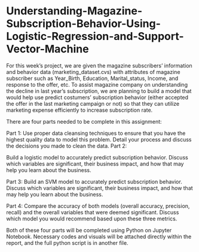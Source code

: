 # Understanding-Magazine-Subscription-Behavior-Using-Logistic-Regression-and-Support-Vector-Machine

For this week’s project, we are given the magazine subscribers’ information and behavior data (marketing_dataset.cvs) with attributes of magazine subscriber such as Year_Birth, Education, Marital_status, Income, and response to the offer, etc. To assist magazine company on understanding the decline in last year’s subscription, we are planning to build a model that would help use predict costumers’ subscription behavior (either accepted the offer in the last marketing campaign or not) so that they can utilize marketing expense efficiently to increase subscription rate. 

There are four parts needed to be complete in this assignment:

Part 1:
Use proper data cleansing techniques to ensure that you have the highest quality data to model this problem. Detail your process and discuss the decisions you made to clean the data.
Part 2:

Build a logistic model to accurately predict subscription behavior. Discuss which variables are significant, their business impact, and how that may help you learn about the business.

Part 3:
Build an SVM model to accurately predict subscription behavior. Discuss which variables are significant, their business impact, and how that may help you learn about the business.

Part 4:
Compare the accuracy of both models (overall accuracy, precision, recall) and the overall variables that were deemed significant. Discuss which model you would recommend based upon these three metrics.

Both of these four parts will be completed using Python on Jupyter Notebook. Necessary codes and visuals will be attached directly within the report, and the full python script is in another file. 




